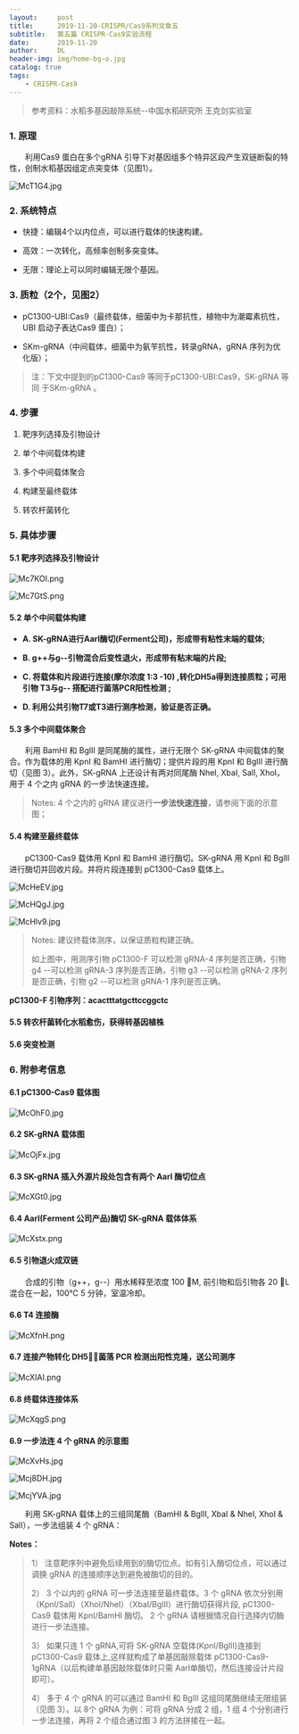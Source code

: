 ```yaml
---
layout:     post
title:      2019-11-20-CRISPR/Cas9系列文章五
subtitle:   第五篇 CRISPR-Cas9实验流程
date:       2019-11-20
author:     DL
header-img: img/home-bg-o.jpg
catalog: true
tags:
    - CRISPR-Cas9
---
```


> 参考资料：水稻多基因敲除系统--中国水稻研究所 王克剑实验室

### 1. 原理

&emsp;&emsp;利用Cas9 蛋白在多个gRNA 引导下对基因组多个特异区段产生双链断裂的特性，创制水稻基因组定点突变体（见图1）。

![McT1G4.jpg](https://s2.ax1x.com/2019/11/19/McT1G4.jpg)

### 2. 系统特点

- 快捷：编辑4个以内位点，可以进行载体的快速构建。

- 高效：一次转化，高频率创制多突变体。

- 无限：理论上可以同时编辑无限个基因。

### 3. 质粒（2个，见图2）

- pC1300-UBI:Cas9（最终载体，细菌中为卡那抗性，植物中为潮霉素抗性，
UBI 启动子表达Cas9 蛋白）；

- SKm-gRNA（中间载体，细菌中为氨苄抗性，转录gRNA，gRNA 序列为优
化版）；

> 注：下文中提到的pC1300-Cas9 等同于pC1300-UBI:Cas9，SK-gRNA 等同
于SKm-gRNA 。

### 4. 步骤

1. 靶序列选择及引物设计

2. 单个中间载体构建

3. 多个中间载体聚合

4. 构建至最终载体

5. 转农杆菌转化

### 5. 具体步骤

#### 5.1 靶序列选择及引物设计

![Mc7KOI.png](https://s2.ax1x.com/2019/11/19/Mc7KOI.png)

![Mc7GtS.png](https://s2.ax1x.com/2019/11/19/Mc7GtS.png)

#### 5.2 单个中间载体构建

- **A. SK-gRNA进行AarI酶切(Ferment公司)，形成带有粘性末端的载体;**

- **B. g++与g--引物混合后变性退火，形成带有粘末端的片段;**

- **C. 将载体和片段进行连接(摩尔浓度 1:3 -10) ,转化DH5a得到连接质粒；可用引物 T3与g-- 搭配进行菌落PCR阳性检测 ;**

- **D. 利用公共引物T7或T3进行测序检测，验证是否正确。**

#### 5.3 多个中间载体聚合

&emsp;&emsp;利用 BamHI 和 BglII 是同尾酶的属性，进行无限个 SK-gRNA 中间载体的聚合。作为载体的用 KpnI 和 BamHI 进行酶切；提供片段的用 KpnI 和 BglII 进行酶切（见图 3）。此外，SK-gRNA 上还设计有两对同尾酶 NheI, XbaI, SalI, XhoI，用于 4 个之内 gRNA 的一步法快速连接。 

> Notes: 4 个之内的 gRNA 建议进行**一步法快速连接**，请参阅下面的示意图；

#### 5.4 构建至最终载体

&emsp;&emsp;pC1300-Cas9 载体用 KpnI 和 BamHI 进行酶切。SK-gRNA 用 KpnI 和 BglII进行酶切并回收片段。并将片段连接到 pC1300-Cas9 载体上。 

![McHeEV.jpg](https://s2.ax1x.com/2019/11/19/McHeEV.jpg)

![McHQgJ.jpg](https://s2.ax1x.com/2019/11/19/McHQgJ.jpg)

![McHlv9.jpg](https://s2.ax1x.com/2019/11/19/McHlv9.jpg)

> Notes: 建议终载体测序，以保证质粒构建正确。
> 
> 如上图中，用测序引物 pC1300-F 可以检测 gRNA-4 序列是否正确，引物 g4 --可以检测 gRNA-3 序列是否正确，引物 g3 --可以检测 gRNA-2 序列是否正确，引物 g2 --可以检测 gRNA-1 序列是否正确。 

**pC1300-F 引物序列：acactttatgcttccggctc**

#### 5.5 转农杆菌转化水稻愈伤，获得转基因植株 

#### 5.6 突变检测

### 6. 附参考信息

#### 6.1 pC1300-Cas9 载体图

![McOhF0.jpg](https://s2.ax1x.com/2019/11/19/McOhF0.jpg)

#### 6.2 SK-gRNA 载体图

![McOjFx.jpg](https://s2.ax1x.com/2019/11/19/McOjFx.jpg)

#### 6.3 SK-gRNA 插入外源片段处包含有两个 AarI 酶切位点

![McXGt0.jpg](https://s2.ax1x.com/2019/11/19/McXGt0.jpg)

#### 6.4 AarI(Ferment 公司产品)酶切 SK-gRNA 载体体系

![McXstx.png](https://s2.ax1x.com/2019/11/19/McXstx.png)

#### 6.5 引物退火成双链

&emsp;&emsp;合成的引物（g++，g--）用水稀释至浓度 100 M, 前引物和后引物各 20 L混合在一起，100℃ 5 分钟，室温冷却。 

#### 6.6 T4 连接酶 

![McXfnH.png](https://s2.ax1x.com/2019/11/19/McXfnH.png)

#### 6.7 连接产物转化 DH5，菌落 PCR 检测出阳性克隆，送公司测序

![McXIAI.png](https://s2.ax1x.com/2019/11/19/McXIAI.png)

#### 6.8 终载体连接体系

![McXqgS.png](https://s2.ax1x.com/2019/11/19/McXqgS.png)

#### 6.9 一步法连 4 个 gRNA 的示意图

![McXvHs.jpg](https://s2.ax1x.com/2019/11/19/McXvHs.jpg)

![Mcj8DH.jpg](https://s2.ax1x.com/2019/11/19/Mcj8DH.jpg)

![McjYVA.jpg](https://s2.ax1x.com/2019/11/19/McjYVA.jpg)


&emsp;&emsp;利用 SK-gRNA 载体上的三组同尾酶（BamHI & BglII, XbaI & NheI, XhoI & SalI），一步法组装 4 个 gRNA：


**Notes：**

> 1）	注意靶序列中避免后续用到的酶切位点。如有引入酶切位点，可以通过调换 gRNA 的连接顺序达到避免被酶切的目的。
> 
> 2）	3 个以内的 gRNA 可一步法连接至最终载体。3 个 gRNA 依次分别用（KpnI/SalI）（XhoI/NheI）（XbaI/BglII）进行酶切获得片段, pC1300-Cas9 载体用 KpnI/BamHI 酶切。 2 个 gRNA 请根据情况自行选择内切酶进行一步法连接。
> 
> 3）	如果只连 1 个 gRNA,可将 SK-gRNA 空载体(KpnI/BglII)连接到 pC1300-Cas9 载体上,这样就构成了单基因敲除载体 pC1300-Cas9-1gRNA（以后构建单基因敲除载体时只需 AarI单酶切，然后连接设计片段即可）。
> 
> 4）	多于 4 个 gRNA 的可以通过 BamHI 和 BglII 这组同尾酶继续无限组装（见图 3）。以 8个 gRNA 为例：可将 gRNA 分成 2 组，1 组 4 个分别进行一步法连接，再将 2 个组合通过图 3 的方法拼接在一起。